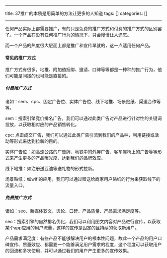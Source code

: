 
--- 
title:  37推广的本质是用简单的方法让更多的人知道 
tags: []
categories: [] 

---
任何产品实际上都需要推广，有的只是免费的推广方式和付费的推广方式的区别罢了。一个产品在没有任何推广行为的情况下，只会慢慢让人遗忘。

而一个产品的热度很大层面上都是推广和宣传早就的，这一点适用任何产品。

#### 常见的推广方式

推广方式有很多，地推、附加值捆绑、邀请、口碑等等都是一种种的推广行为，他们可能是间接的也可能是直接的。

##### 付费推广方式

诸如：sem、cpc、固定广告位、实体广告位、线下地推、场景贴纸、渠道合作等等。

sem：搜索引擎竞价排名广告，我们可以通过此类广告对产品进行针对性的关键词投放，以获取相对应的产品销售转化。

cpc: 点击成交广告，我们可以通过此类广告引流到我们的产品种，利用链接或活动等形式来达到拉新的目的。

实体广告位：如高速公路的广告牌、地铁中的外屏广告、客车座椅上的广告等等形式来产生更多的产品曝光度，达到我们的品牌效应。

线下地推：如注册送豆油等送礼物的形式拉新。

场景贴纸：如wifi的应用，我们可以通过赠送给商家用户贴纸的行为来获取线下的流量入口。

##### 免费推广方式

诸如：seo、新媒体软文、舆论、口碑、产品质量、产品需求满足度等。

seo：搜索引擎的自然排名优化，我们可以利用图文内容对产品进行宣传，以获取某个app应用的用户流量，这样的宣传是固定的且持续的获取新用户。

产品需求满足度：有些产品不能够解决用户的根本性问题，故此一个产品的用户口碑宣传、质量效应、都需要一个能够满足用户需求的程度，这个程度可以获取用户的回流和多次使用，并可以通过我们的用户产生更多的宣传效果。
